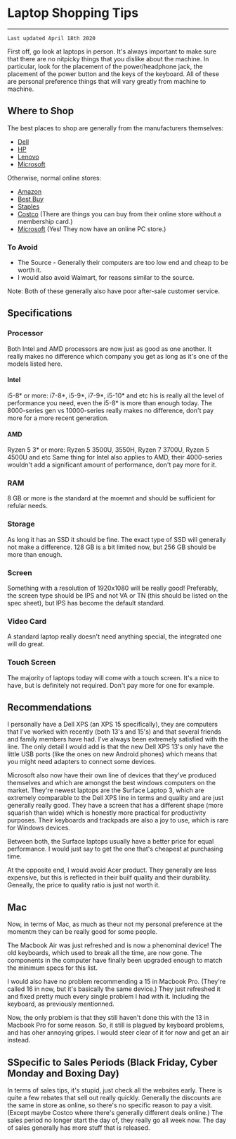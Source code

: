 # Laptop Shopping Tips
---

`Last updated April 18th 2020`

First off, go look at laptops in person. It's always important to make sure that there are no nitpicky things that you dislike about the machine. In particular, look for the placement of the power/headphone jack, the placement of the power button and the keys of the keyboard. All of these are personal preference things that will vary greatly from machine to machine.

## Where to Shop

The best places to shop are generally from the manufacturers themselves:
- [Dell](Dell.ca)
- [HP](Hp.ca)
- [Lenovo](canada.lenovo.com/)
- [Microsoft](https://www.microsoft.com/en-ca/store/collections/laptops)

Otherwise, normal online stores:
- [Amazon](Amazon.ca)
- [Best Buy](Bestbuy.ca)
- [Staples](staples.ca)
- [Costco](costco.ca) (There are things you can buy from their online store without a membership card.)
- [Microsoft](microsoft.com/en-ca/store/collections/laptops/pc) (Yes! They now have an online PC store.)

### To Avoid
- The Source - Generally their computers are too low end and cheap to be worth it.
- I would also avoid Walmart, for reasons similar to the source.

Note: Both of these generally also have poor after-sale customer service.

## Specifications

### Processor
Both Intel and AMD processors are now just as good as one another. It really makes no difference which company you get as long as it's one of the models listed here.
#### Intel
i5-8* or more: i7-8*, i5-9*, i7-9*, i5-10* and etc
his is really all the level of performance you need, even the i5-8* is more than enough today. The 8000-series gen vs 10000-series really makes no difference, don't pay more for a more recent generation.
#### AMD
Ryzen 5 3* or more: Ryzen 5 3500U, 3550H, Ryzen 7 3700U, Ryzen 5 4500U and etc
Same thing for Intel also applies to AMD, their 4000-series wouldn't add a significant amount of performance, don't pay more for it.
### RAM
8 GB or more is the standard at the moemnt and should be sufficient for refular needs.
### Storage
As long it has an SSD it should be fine. The exact type of SSD will generally not make a difference. 128 GB is a bit limited now, but 256 GB should be more than enough.
### Screen
Something with a resolution of 1920x1080 will be really good! Preferably, the screen type should be IPS and not VA or TN (this should be listed on the spec sheet), but IPS has become the default standard.
### Video Card
A standard laptop really doesn't need anything special, the integrated one will do great.
### Touch Screen
The majority of laptops today will come with a touch screen. It's a nice to have, but is definitely not required. Don't pay more for one for example.

## Recommendations

I personally have a Dell XPS (an XPS 15 specifically), they are computers that I've worked with recently (both 13's and 15's) and that several friends and family members have had. I've always been extremely satisfied with the line. The only detail I would add is that the new Dell XPS 13's only have the little USB ports (like the ones on new Android phones) which means that you might need adapters to connect some devices.

Microsoft also now have their own line of devices that they've produced themselves and which are amongst the best windows computers on the market. They're newest laptops are the Surface Laptop 3, which are extremely comparable to the Dell XPS line in terms and quality and are just generally really good. They have a screen that has a different shape (more squarish than wide) which is honestly more practical for productivity purposes. Their keyboards and trackpads are also a joy to use, which is rare for Windows devices.

Between both, the Surface laptops usually have a better price for equal performance. I would just say to get the one that's cheapest at purchasing time.

At the opposite end, I would avoid Acer product. They generally are less expensive, but this is reflected in their builf quality and their durability. Geneally, the price to quality ratio is just not worth it.

## Mac

Now, in terms of Mac, as much as theur not my personal preference at the momentm they can be really good for some people.

The Macbook Air was just refreshed and is now a phenominal device! The old keyboards, which used to break all the time, are now gone. The components in the computer have finally been upgraded enough to match the minimum specs for this list.

I would also have no problem recommending a 15 in Macbook Pro. (They're called 16 in now, but it's basically the same device.) They just refreshed it and fixed pretty much every single problem I had with it. Including the keyboard, as previously mentionned.

Now, the only problem is that they still haven't done this with the 13 in Macbook Pro for some reason. So, it still is plagued by keyboard problems, and has oher annoying gripes. I would steer clear of it for now and get an air instead.

## SSpecific to Sales Periods (Black Friday, Cyber Monday and Boxing Day)

In terms of sales tips, it's stupid, just check all the websites early. There is quite a few rebates that sell out really quickly. Generally the discounts are the same in store as online, so there's no specific reason to pay a visit. (Except maybe Costco where there's generally different deals online.)
The sales period no longer start the day of, they really go all week now. The day of sales generally has more stuff that is released. 
